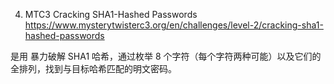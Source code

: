 4.	MTC3 Cracking SHA1-Hashed Passwords
https://www.mysterytwisterc3.org/en/challenges/level-2/cracking-sha1-hashed-passwords

是用 暴力破解 SHA1 哈希，通过枚举 8 个字符（每个字符两种可能）以及它们的全排列，找到与目标哈希匹配的明文密码。
